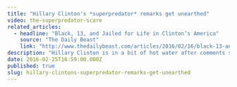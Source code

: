 ```yaml
---
title: "Hillary Clinton's *superpredator* remarks get unearthed"
video: the-superpredator-scare
related_articles:
  - headline: "Black, 13, and Jailed for Life in Clinton’s America"
    source: "The Daily Beast"
    link: "http://www.thedailybeast.com/articles/2016/02/16/black-13-and-jailed-for-life-in-clinton-s-america.html?via=desktop&source=twitter"
description: "Hillary Clinton is in a bit of hot water after comments she made in 1996 have resurfaced. She described gang members as _often the kinds of kids that are called ‘super-predators.’ No conscience, no empathy. We can talk about why they ended up that way, but first we have to bring them to heel.” Here's the backstory:"
date: 2016-02-25T16:59:00.000Z
published: true
slug: hillary-clintons-superpredator-remarks-get-unearthed
---
```



